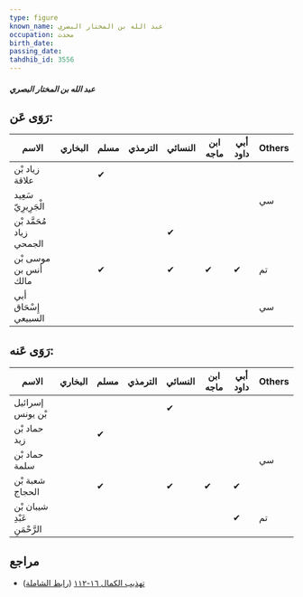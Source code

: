```yaml
---
type: figure
known_name: عبد الله بن المختار البصري
occupation: محدث
birth_date:
passing_date:
tahdhib_id: 3556
---
```

##### عبد الله بن المختار البصري

## رَوَى عَن:
| الاسم                    | البخاري | مسلم | الترمذي | النسائي | ابن ماجه | أبي داود | Others |
| ------------------------ | ------- | ---- | ------- | ------- | -------- | -------- | ------ |
| زياد بْن علاقة           |         | ✔    |         |         |          |          |        |
| سَعِيد الْجَرِيرِيّ      |         |      |         |         |          |          | سي     |
| مُحَمَّد بْن زياد الجمحي |         |      |         | ✔       |          |          |        |
| موسى بْن أنس بن مالك     |         | ✔    |         | ✔       | ✔        | ✔        | تم     |
| أبي إِسْحَاق السبيعي     |         |      |         |         |          |          | سي     |
## رَوَى عَنه:
| الاسم                        | البخاري | مسلم | الترمذي | النسائي | ابن ماجه | أبي داود | Others |
| ---------------------------- | ------- | ---- | ------- | ------- | -------- | -------- | ------ |
| إسرائيل بْن يونس             |         |      |         | ✔       |          |          |        |
| حماد بْن زيد                 |         | ✔    |         |         |          |          |        |
| حماد بْن سلمة                |         |      |         |         |          |          | سي     |
| شعبة بْن الحجاج              |         | ✔    |         | ✔       | ✔        | ✔        |        |
| شيبان بْن عَبْدِ الرَّحْمَنِ |         |      |         |         |          | ✔        | تم     |
## مراجع
- [تهذيب الكمال ١٦-١١٢](obsidian://open?vault=Tahdhib-al-Kamal&file=Figures/٣٥٥٦-عبد%20الله%20بن%20المختار%20البصري) ([رابط الشاملة](https://shamela.ws/book/3722/8105))